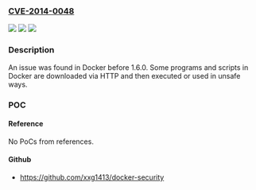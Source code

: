 ### [CVE-2014-0048](https://cve.mitre.org/cgi-bin/cvename.cgi?name=CVE-2014-0048)
![](https://img.shields.io/static/v1?label=Product&message=docker.io&color=blue)
![](https://img.shields.io/static/v1?label=Version&message=%3D%20before%201.6.0%20&color=brighgreen)
![](https://img.shields.io/static/v1?label=Vulnerability&message=Other&color=brighgreen)

### Description

An issue was found in Docker before 1.6.0. Some programs and scripts in Docker are downloaded via HTTP and then executed or used in unsafe ways.

### POC

#### Reference
No PoCs from references.

#### Github
- https://github.com/xxg1413/docker-security

